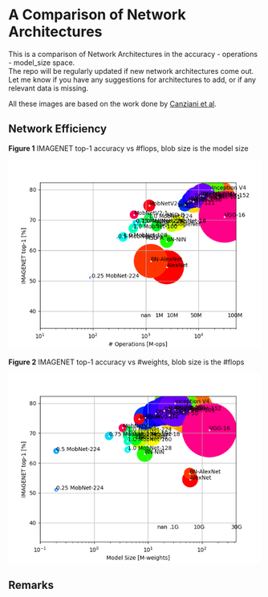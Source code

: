 # A Comparison of Network Architectures

This is a comparison of Network Architectures in the accuracy - operations - model_size space.  
The repo will be regularly updated if new network architectures come out. Let me know
if you have any suggestions for architectures to add, or if any relevant data is missing.

All these images are based on the work done by [Canziani et al](https://arxiv.org/abs/1605.07678).  


## Network Efficiency



**Figure 1** IMAGENET top-1 accuracy vs #flops, blob size is the model size

<img src="https://raw.githubusercontent.com/BertMoons/Comparing-CNN-Architectures/master/figures/accuracy_ops_modelsize.png">

**Figure 2** IMAGENET top-1 accuracy vs #weights, blob size is the #flops

<img src="https://raw.githubusercontent.com/BertMoons/Comparing-CNN-Architectures/master/figures/accuracy_modelsize_ops.png">


## Remarks
